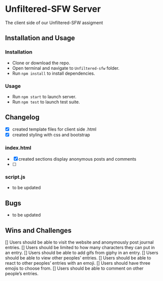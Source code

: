 # Unfiltered-SFW Server
The client side of our Unfiltered-SFW assigment

## Installation and Usage

### Installation
- Clone or download the repo.
- Open terminal and navigate to `Unfiltered-sfw` folder.
- Run `npm install` to install dependencies.

### Usage
- Run `npm start` to launch server.
- Run `npm test` to launch test suite.

## Changelog
- [x] created template files for client side .html
- [x] created styling with css and bootstrap

### index.html
- [x] created sections display anonymous posts and comments
- [ ] 

### script.js
- to be updated

## Bugs
- to be updated

## Wins and Challenges
[] Users should be able to visit the website and anonymously post journal entries.
[] Users should be limited to how many characters they can put in an entry.
[] Users should be able to add gifs from giphy in an entry.
[] Users should be able to view other peoples' entries.
[] Users should be able to react to other peoples’ entries with an emoji.
[] Users should have three emojis to choose from.
[] Users should be able to comment on other people’s entries.
